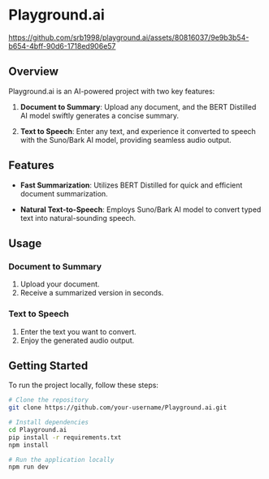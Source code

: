 # Playground.ai


https://github.com/srb1998/playground.ai/assets/80816037/9e9b3b54-b654-4bff-90d6-1718ed906e57

## Overview

Playground.ai is an AI-powered project with two key features:

1. **Document to Summary**: Upload any document, and the BERT Distilled AI model swiftly generates a concise summary.

2. **Text to Speech**: Enter any text, and experience it converted to speech with the Suno/Bark AI model, providing seamless audio output.

## Features

- **Fast Summarization**: Utilizes BERT Distilled for quick and efficient document summarization.
  
- **Natural Text-to-Speech**: Employs Suno/Bark AI model to convert typed text into natural-sounding speech.

## Usage

### Document to Summary

1. Upload your document.
2. Receive a summarized version in seconds.

### Text to Speech

1. Enter the text you want to convert.
2. Enjoy the generated audio output.

## Getting Started

To run the project locally, follow these steps:

```bash
# Clone the repository
git clone https://github.com/your-username/Playground.ai.git

# Install dependencies
cd Playground.ai
pip install -r requirements.txt
npm install

# Run the application locally
npm run dev

